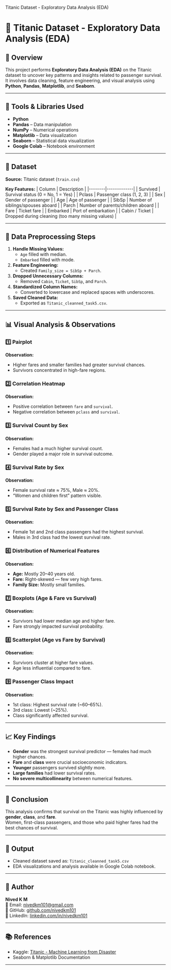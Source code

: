 Titanic Dataset - Exploratory Data Analysis (EDA)

# 🚢 Titanic Dataset - Exploratory Data Analysis (EDA)

## 📘 Overview
This project performs **Exploratory Data Analysis (EDA)** on the Titanic dataset to uncover key patterns and insights related to passenger survival. 
It involves data cleaning, feature engineering, and visual analysis using **Python**, **Pandas**, **Matplotlib**, and **Seaborn**.

---

## 🧰 Tools & Libraries Used
- **Python**
- **Pandas** – Data manipulation
- **NumPy** – Numerical operations
- **Matplotlib** – Data visualization
- **Seaborn** – Statistical data visualization
- **Google Colab** – Notebook environment

---

## 📂 Dataset
**Source:** Titanic dataset (`train.csv`)  

**Key Features:**
| Column | Description |
|--------|-------------|
| Survived | Survival status (0 = No, 1 = Yes) |
| Pclass | Passenger class (1, 2, 3) |
| Sex | Gender of passenger |
| Age | Age of passenger |
| SibSp | Number of siblings/spouses aboard |
| Parch | Number of parents/children aboard |
| Fare | Ticket fare |
| Embarked | Port of embarkation |
| Cabin / Ticket | Dropped during cleaning (too many missing values) |

---

## 🧹 Data Preprocessing Steps
1. **Handle Missing Values:**
   - `Age` filled with median.
   - `Embarked` filled with mode.
2. **Feature Engineering:**
   - Created `Family_size = SibSp + Parch`.
3. **Dropped Unnecessary Columns:**
   - Removed `Cabin`, `Ticket`, `SibSp`, and `Parch`.
4. **Standardized Column Names:**
   - Converted to lowercase and replaced spaces with underscores.
5. **Saved Cleaned Data:**
   - Exported as `Titanic_cleanned_task5.csv`.

---

## 📊 Visual Analysis & Observations

### 1️⃣ Pairplot
**Observation:**  
- Higher fares and smaller families had greater survival chances.  
- Survivors concentrated in high-fare regions.

### 2️⃣ Correlation Heatmap
**Observation:**  
- Positive correlation between `fare` and `survival`.  
- Negative correlation between `pclass` and `survival`.

### 3️⃣ Survival Count by Sex
**Observation:**  
- Females had a much higher survival count.  
- Gender played a major role in survival outcome.

### 4️⃣ Survival Rate by Sex
**Observation:**  
- Female survival rate ≈ 75%, Male ≈ 20%.  
- “Women and children first” pattern visible.

### 5️⃣ Survival Rate by Sex and Passenger Class
**Observation:**  
- Female 1st and 2nd class passengers had the highest survival.  
- Males in 3rd class had the lowest survival rate.

### 6️⃣ Distribution of Numerical Features
**Observation:**  
- **Age:** Mostly 20–40 years old.  
- **Fare:** Right-skewed — few very high fares.  
- **Family Size:** Mostly small families.

### 7️⃣ Boxplots (Age & Fare vs Survival)
**Observation:**  
- Survivors had lower median age and higher fare.  
- Fare strongly impacted survival probability.

### 8️⃣ Scatterplot (Age vs Fare by Survival)
**Observation:**  
- Survivors cluster at higher fare values.  
- Age less influential compared to fare.

### 9️⃣ Passenger Class Impact
**Observation:**  
- 1st class: Highest survival rate (~60–65%).  
- 3rd class: Lowest (~25%).  
- Class significantly affected survival.

---

## 📈 Key Findings
- **Gender** was the strongest survival predictor — females had much higher chances.  
- **Fare** and **class** were crucial socioeconomic indicators.  
- **Younger** passengers survived slightly more.  
- **Large families** had lower survival rates.  
- **No severe multicollinearity** between numerical features.

---

## 🧠 Conclusion
This analysis confirms that survival on the Titanic was highly influenced by **gender**, **class**, and **fare**.  
Women, first-class passengers, and those who paid higher fares had the best chances of survival.

---

## 💾 Output
- Cleaned dataset saved as: `Titanic_cleanned_task5.csv`
- EDA visualizations and analysis available in Google Colab notebook.

---

## 👤 Author
**Nived K M**  
📧 Email: nivedkm101@gmail.com  
🔗 GitHub: [github.com/nivedkm101](https://github.com/nivedkm101)  
💼 LinkedIn: [linkedin.com/in/nivedkm101](https://linkedin.com/in/nivedkm101)

---
## 📚 References
- Kaggle: [Titanic - Machine Learning from Disaster]([https://www.kaggle.com/c/titanic](https://www.kaggle.com/c/titanic/data?select=train.csv&utm_source=chatgpt.com))
- Seaborn & Matplotlib Documentation

---


